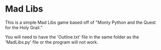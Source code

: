 # Mad Libs

This is a simple Mad Libs game based off of "Monty Python and the Quest for the Holy Grail."

You will need to have the 'Outline.txt' file in the same folder as the 'MadLibs.py' file or the program will not work.